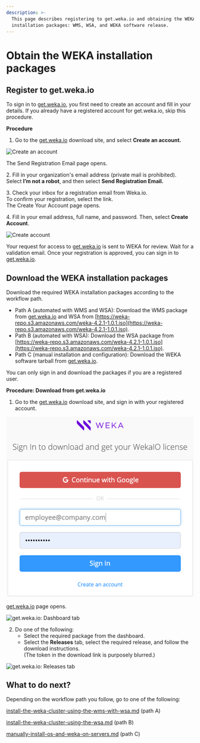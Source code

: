 ```yaml
---
description: >-
  This page describes registering to get.weka.io and obtaining the WEKA
  installation packages: WMS, WSA, and WEKA software release.
---
```


# Obtain the WEKA installation packages

## **Register to get.weka.io**

To sign in to [get.weka.io](http://get.weka.io), you first need to create an account and fill in your details. If you already have a registered account for get.weka.io, skip this procedure.

**Procedure**

1. Go to the [get.weka.io](https://get.weka.io/ui/dashboard) download site, and select **Create an account.**

![Create an account](../../.gitbook/assets/Sign-in\_create\_an\_account.png)

The Send Registration Email page opens.

2\. Fill in your organization's email address (private mail is prohibited).\
&#x20;   Select **I’m not a robot**, and then select **Send Registration Email.**

3\. Check your inbox for a registration email from Weka.io. \
&#x20;   To confirm your registration, select the link.\
&#x20;   The Create Your Account page opens.

4\. Fill in your email address, full name, and password. Then, select **Create Account**.

![Create account](../../.gitbook/assets/Create\_an\_account.png)

Your request for access to [get.weka.io](http://get.weka.io) is sent to WEKA for review. Wait for a validation email. Once your registration is approved, you can sign in to [get.weka.io](http://get.weka.io).

## **Download the** WEKA **installation packages**

Download the required WEKA installation packages according to the workflow path.

* Path A (automated with WMS and WSA): Download the WMS package from [get.weka.io](https://get.weka.io/ui/dashboard) and WSA from  [https://weka-repo.s3.amazonaws.com/weka-4.2.1-1.0.1.iso](https://weka-repo.s3.amazonaws.com/weka-4.2.1-1.0.1.iso).
* Path B (automated with WSA): Download the WSA package from [https://weka-repo.s3.amazonaws.com/weka-4.2.1-1.0.1.iso](https://weka-repo.s3.amazonaws.com/weka-4.2.1-1.0.1.iso).
* Path C (manual installation and configuration): Download the WEKA software tarball from [get.weka.io](https://get.weka.io/ui/dashboard).

You can only sign in and download the packages if you are a registered user.

**Procedure: Download from get.weka.io**

1. Go to the [get.weka.io](https://get.weka.io/ui/dashboard) download site, and sign in with your registered account.

![Sign in to download and get your Weka license](../../.gitbook/assets/sign-in-for-download.png)

[get.weka.io](http://get.weka.io) page opens.

![get.weka.io: Dashboard tab](../../.gitbook/assets/Get\_Weka\_dashboard.png)

2. Do one of the following:
   * Select the required package from the dashboard.
   * Select the **Releases** tab, select the required release, and follow the download instructions.\
     (The token in the download link is purposely blurred.)

![get.weka.io: Releases tab](../../.gitbook/assets/Get\_Weka\_download\_tab.png)

## What to do next?

Depending on the workflow path you follow, go to one of the following:

[install-the-weka-cluster-using-the-wms-with-wsa.md](install-the-weka-cluster-using-the-wms-with-wsa.md "mention") (path A)

[install-the-weka-cluster-using-the-wsa.md](install-the-weka-cluster-using-the-wsa.md "mention") (path B)

[manually-install-os-and-weka-on-servers.md](manually-install-os-and-weka-on-servers.md "mention") (path C)
